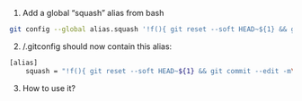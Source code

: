1. Add a global “squash” alias from bash
```bash
git config --global alias.squash '!f(){ git reset --soft HEAD~${1} && git commit --edit -m"$(git log --format=%B --reverse HEAD..HEAD@{1})"; };f'
```
2. /.gitconfig should now contain this alias:
```bash
[alias]
    squash = "!f(){ git reset --soft HEAD~${1} && git commit --edit -m\"$(git log --format=%B --reverse HEAD..HEAD@{1})\"; };f"
```
3. How to use it?
```>git squash 2    